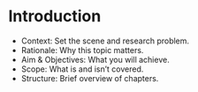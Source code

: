 # Introduction

- Context: Set the scene and research problem.
- Rationale: Why this topic matters.
- Aim & Objectives: What you will achieve.
- Scope: What is and isn’t covered.
- Structure: Brief overview of chapters.

